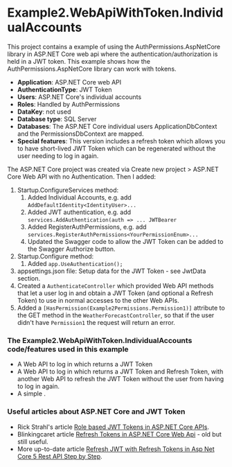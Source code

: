 ﻿# Example2.WebApiWithToken.IndividualAccounts

This project contains a example of using the AuthPermissions.AspNetCore library in ASP.NET Core web api where the authentication/authorization is held in a JWT token. This example shows how the AuthPermissions.AspNetCore library can work with tokens.

- **Application**: ASP.NET Core web API
- **AuthenticationType**: JWT Token
- **Users**: ASP.NET Core's individual accounts
- **Roles**: Handled by AuthPermissions
- **DataKey**: not used
- **Database type**: SQL Server
- **Databases**: The ASP.NET Core individual users ApplicationDbContext and the PermissionsDbContext are mapped.
- **Special features**: This version includes a refresh token which allows you to have short-lived JWT Token which can be regenerated without the user needing to log in again.

The ASP.NET Core project was created via Create new project > ASP.NET Core Web API with no Authentication. Then I added:

1. Startup.ConfigureServices method:
   1. Added Individual Accounts, e.g. add `AddDefaultIdentity<IdentityUser>...`
   2. Added JWT authentication, e.g. add `services.AddAuthentication(auth => ... JWTBearer`
   3. Added RegisterAuthPermissions, e.g. add `services.RegisterAuthPermissions<YourPermissionEnum>...`
   4. Updated the Swagger code to allow the JWT Token can be added to the Swagger Authorize button.
2. Startup.Configure method:
   1. Added `app.UseAuthentication();`
3. appsettings.json file: Setup data for the JWT Token - see JwtData section.
4. Created a `AuthenticateController` which provided Web API methods that let a user log in and obtain a JWT Token (and optional a Refresh Token) to use in normal accesses to the other Web APIs.
5. Added a `[HasPermission(Example2Permissions.Permission1)]` attribute to the GET method in the `WeatherForecastController`, so that if the user didn't have `Permission1` the request will return an error.

### The Example2.WebApiWithToken.IndividualAccounts code/features used in this example

- A Web API to log in which returns a JWT Token
- A Web API to log in which returns a JWT Token and Refresh Token, with another Web API to refresh the JWT Token without the user from having to log in again.
- A simple .

### Useful articles about ASP.NET Core and JWT Token

- Rick Strahl's article [Role based JWT Tokens in ASP.NET Core APIs](https://weblog.west-wind.com/posts/2021/Mar/09/Role-based-JWT-Tokens-in-ASPNET-Core).
- Blinkingcaret article [Refresh Tokens in ASP.NET Core Web Api](https://www.blinkingcaret.com/2018/05/30/refresh-tokens-in-asp-net-core-web-api/) - old but still useful.
- More up-to-date article [Refresh JWT with Refresh Tokens in Asp Net Core 5 Rest API Step by Step](https://dev.to/moe23/refresh-jwt-with-refresh-tokens-in-asp-net-core-5-rest-api-step-by-step-3en5).

